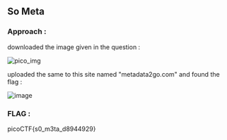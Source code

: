 ## So Meta


### Approach :

downloaded the image given in the question :


![pico_img](https://github.com/parthhhhh21/picoCTF-writeups/assets/148140667/274543a2-c0d0-4a82-81f7-26e9eceb953c)


uploaded the same to this site named "metadata2go.com" and found the flag :

![image](https://github.com/parthhhhh21/picoCTF-writeups/assets/148140667/f66953e6-7f77-4da1-94b0-cfc0eceaeaf4)



### FLAG :

picoCTF{s0_m3ta_d8944929}
